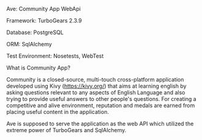 
Ave: Community App WebApi

Framework: TurboGears 2.3.9

Database: PostgreSQL

ORM: SqlAlchemy

Test Environment: Nosetests, WebTest


What is Community App?

Community is a closed-source, multi-touch cross-platform application developed using Kivy (https://kivy.org/)
that aims at learning english by asking questions relevant to any aspects of English Language and also trying to
provide useful answers to other people's questions. For creating a competitive and alive environment,
reputation and medals are earned from placing useful content in the application.

Ave is supposed to serve the application as the web API which utilized the extreme power of TurboGears and
SqlAlchemy.
